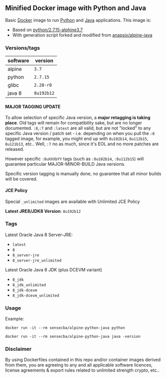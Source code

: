 ## Minified Docker image with Python and Java

Basic [Docker](https://www.docker.com/) image to run [Python](https://www.python.org/) and [Java](https://www.java.com/) applications.
This image is:
- Based on [python/2.7.15-alphine3.7](https://github.com/docker-library/python/blob/ac49e0bb09aafe4100fe5662636c24fce7206008/2.7/alpine3.7/Dockerfile)
- With generation script forked and modified from [anapsix/alpine-java](https://github.com/anapsix/docker-alpine-java)

### Versions/tags

| software     | version      |
|--------------|--------------|
| alpine       | `3.7`        |
| python       | `2.7.15`     |
| glibc        | `2.28-r0`    |
| java 8       | `8u192b12`   |

#### MAJOR TAGGING UPDATE
To allow selection of specific Java version, a **major retagging is taking place**.
Old tags will remain for compatibility sake, but are no longer documented.
`:8`,`:7` and `:latest` are all valid, but are not "locked" to any specific Java version / patch set - i.e. depending on when you pull the `:8` tagged image, for example, you might end up with `8u102b14`, `8u112b15`, `8u121b13`, etc..
Well, `:7` no as much, since it's EOL and no more patches are released.

However specific `:8uXXXbYY` tags (such as `:8u102b14`, `:8u112b15`) will guarantee particular MAJOR-MINOR-BUILD Java versions.

Specific version tagging is manually done, no guarantee that all minor builds will be covered.

#### JCE Policy
Special `_unlimited` images are available with Unlimited JCE Policy

**Latest JRE8/JDK8 Version**: `8u192b12`

### Tags

Latest Oracle Java 8 Server-JRE:
* `latest`
* `8`
* `8_server-jre`
* `8_server-jre_unlimited`

Latest Oracle Java 8 JDK (plus DCEVM variant)
* `8_jdk`
* `8_jdk_unlimited`
* `8_jdk-dcevm`
* `8_jdk-dcevm_unlimited`


### Usage

Example:

    docker run -it --rm sensecba/alpine-python-java python

    docker run -it --rm sensecba/alpine-python-java java -version

### Disclaimer

By using Dockerfiles contained in this repo and/or container images derived from them, you are agreeing to any and all applicable software licences, license agreements & export rules related to unlimited strength crypto, etc..
